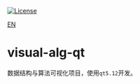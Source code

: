 [![License](https://img.shields.io/badge/License-Apache_2.0-blue.svg)](https://opensource.org/licenses/Apache-2.0)


[EN](./README.md)

# visual-alg-qt
数据结构与算法可视化项目，使用`qt5.12`开发。
